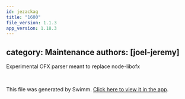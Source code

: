 ```yaml
---
id: jezackag
title: "1600"
file_version: 1.1.3
app_version: 1.18.3
---
```


## category: Maintenance authors: \[joel-jeremy\]

Experimental OFX parser meant to replace node-libofx

<br/>

This file was generated by Swimm. [Click here to view it in the app](https://app.swimm.io/repos/Z2l0aHViJTNBJTNBYWN0dWFsJTNBJTNBc2FuanBhcmVlaw==/docs/jezackag).
